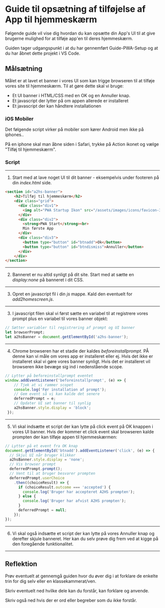 # Guide til opsætning af tilføjelse af App til hjemmeskærm

Følgende guide vil vise dig hvordan du kan opsætte din App's UI til at give brugerne mulighed for at tilføje app'en til deres hjemmeskærm.

Guiden tager udgangspunkt i at du har gennemført Guide-PWA-Setup og at du har åbnet dette projekt i VS Code.

## Målsætning

Målet er at lavet et banner i vores UI som kan trigge browseren til at tilføje vores site til hjemmeskærm. Til at gøre dette skal vi bruge:
* Et UI banner i HTML/CSS med en OK og en Annuller knap.
* Et javascript der lytter på om appen allerede er installeret
* Et javascript der kan håndtere installationen

### iOS Mobiler
Det følgende script virker på mobiler som kører Android men ikke på iphones.. 

På en iphone skal man åbne siden i Safari, trykke på Action ikonet og vælge "Tilføj til hjemmeskærm".

### Script
___
1. Start med at lave noget UI til dit banner - eksempelvis under footeren  på din *index.html* side. 
```html
<section id="a2hs-banner">
    <h2>Tilføj til hjemmeskærm</h2>
    <div class="grid">
      <div class="div1">
        <img alt="PWA Startup Ikon" src="/assets/images/icons/favicon-32x32.png" />
      </div>
      <div class="div2">
        <strong>PWA Start</strong><br>
        Min første App
      </div>
      <div class="div3">
        <button type="button" id="btnadd">Ok</button>
        <button type="button" id="btndismiss">Annuller</button>
      </div>
    </div>
</section>
```
___
2. Banneret er nu altid synligt på dit site. Start med at sætte en *display:none* på banneret i dit CSS.
___
3. Opret en javascript fil i din *js* mappe. Kald den eventuelt for *add2homescreen.js*.
___
3. I javascript filen skal vi først sætte en variabel til at registrere vores prompt plus en variabel til vores banner objekt:
```javascript
// Sætter variabler til registrering af prompt og UI banner
let browserPrompt;
let a2hsBanner = document.getElementById('a2hs-banner');
```
___
4. Chrome browseren har et stadie der kaldes *beforeinstallprompt*. PÅ denne kan vi måle om vores app er installeret eller ej. Hvis det ikke er installeret skal vi gøre vores banner synligt. Hvis det er installeret vil browseren ikke bevæge sig ind i nedenstående scope.
```javascript
// Lytter på beforeinstallprompt eventet
window.addEventListener('beforeinstallprompt', (e) => {
    // Tjek at vi rammer scopet
    console.log('Før installation af prompt');
    // Gem event så vi kan kalde det senere
    deferredPrompt = e;
    // Opdater UI sæt banner til synlig
    a2hsBanner.style.display = 'block';
 });
```
___
5. Vi skal indsætte et script der kan lytte på click event på OK knappen i vores UI banner. Hvis der kommer et click event skal browseren kalde prompten der kan tilføje appen til hjemmeskærmen:
```javascript
// Lytter på et event fra OK knap
document.getElementById('btnadd').addEventListener('click', (e) => {
  // Skjul UI når bruger klikker
  a2hsBanner.style.display = 'none';
  // Vis browser prompt
  deferredPrompt.prompt();
  // Vent til at bruger besvarer prompten
  deferredPrompt.userChoice 
    .then((choiceResult) => {
      if (choiceResult.outcome === 'accepted') {
        console.log('Bruger har accepteret A2HS prompten');
      } else {
        console.log('Bruger har afvist A2HS prompten');
      }
      deferredPrompt = null;
    });
});
```
___
6. Vi skal også indsætte et script der kan lytte på vores Annuller knap og derefter skjule banneret. Her kan du selv prøve dig frem ved at kigge på den foregående funktionalitet.
___

## Reflektion
Prøv eventuelt at gennemgå guiden hvor du  øver dig i at forklare de enkelte trin for dig selv eller en klassekammerat/ven. 

Skriv eventuelt ned hvilke dele kan du forstår, kan forklare og anvende. 

Skriv også ned hvis der er ord eller begreber som du ikke forstår.